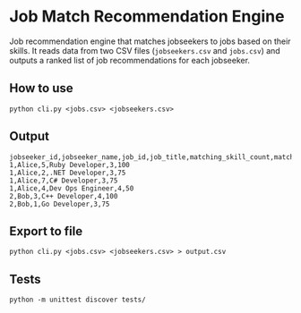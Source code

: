 
# Job Match Recommendation Engine

Job recommendation engine that matches jobseekers to jobs based on their skills. It reads data from two CSV files (`jobseekers.csv` and `jobs.csv`) and outputs a ranked list of job recommendations for each jobseeker.

## How to use

    python cli.py <jobs.csv> <jobseekers.csv>



## Output

    jobseeker_id,jobseeker_name,job_id,job_title,matching_skill_count,matching_skill_percent
    1,Alice,5,Ruby Developer,3,100
    1,Alice,2,.NET Developer,3,75
    1,Alice,7,C# Developer,3,75
    1,Alice,4,Dev Ops Engineer,4,50
    2,Bob,3,C++ Developer,4,100
    2,Bob,1,Go Developer,3,75


## Export to file
 

    python cli.py <jobs.csv> <jobseekers.csv> > output.csv



## Tests
 

    python -m unittest discover tests/




